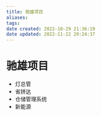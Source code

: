 ```yaml
---
title: 驰雄项目
aliases: 
tags: 
date created: 2022-10-29 21:36:19
date updated: 2022-11-22 20:24:37
---
```


# 驰雄项目

- 灯总管
- 省拼达
- 仓储管理系统
- 新能源
